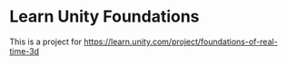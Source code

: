 # Learn Unity Foundations

This is a project for https://learn.unity.com/project/foundations-of-real-time-3d
